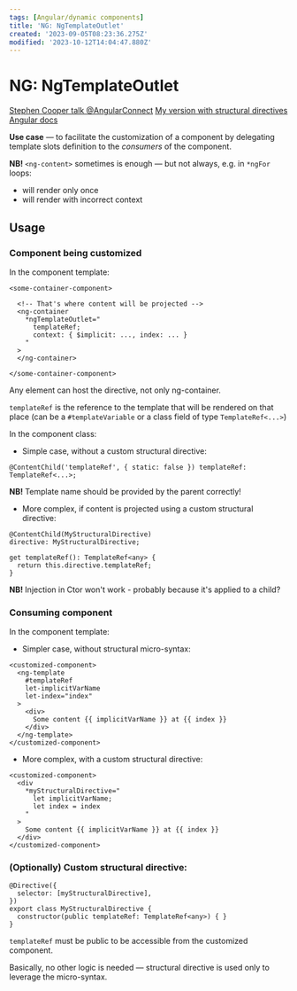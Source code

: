 ```yaml
---
tags: [Angular/dynamic components]
title: 'NG: NgTemplateOutlet'
created: '2023-09-05T08:23:36.275Z'
modified: '2023-10-12T14:04:47.880Z'
---
```


# NG: NgTemplateOutlet

[Stephen Cooper talk @AngularConnect](https://www.youtube.com/watch?v=2SnVxPeJdwE)
[My version with structural directives](https://stackblitz.com/edit/ngtemplateoutletcontext-xvzh2j?file=src%2Fapp%2Fmy-selector%2Fmy-selector.component.html)
[Angular docs](https://angular.io/api/common/NgTemplateOutlet)

**Use case** &mdash; to facilitate the customization of a component by delegating template slots definition to the _consumers_ of the component.

**NB!** `<ng-content>` sometimes is enough &mdash; but not always, e.g. in `*ngFor` loops:
- will render only once
- will render with incorrect context


## Usage


### Component being customized

In the component template:
```
<some-container-component>

  <!-- That's where content will be projected -->
  <ng-container 
    *ngTemplateOutlet="
      templateRef; 
      context: { $implicit: ..., index: ... }
    "
  >
  </ng-container>

</some-container-component>
```

Any element can host the directive, not only ng-container.

`templateRef` is the reference to the template that will be rendered on that place (can be a `#templateVariable` or a class field of type `TemplateRef<...>`)


In the component class:

- Simple case, without a custom structural directive:
```
@ContentChild('templateRef', { static: false }) templateRef: TemplateRef<...>;
```
**NB!** Template name should be provided by the parent correctly!

- More complex, if content is projected using a custom structural directive:
```
@ContentChild(MyStructuralDirective)
directive: MyStructuralDirective;

get templateRef(): TemplateRef<any> {
  return this.directive.templateRef;
}
```
**NB!** Injection in Ctor won't work - probably because it's applied to a child?


### Consuming component

In the component template:

- Simpler case, without structural micro-syntax:
```
<customized-component>
  <ng-template 
    #templateRef 
    let-implicitVarName 
    let-index="index"
  >
    <div>
      Some content {{ implicitVarName }} at {{ index }}
    </div>
  </ng-template>
</customized-component>
```

- More complex, with a custom structural directive:
```
<customized-component>
  <div
    *myStructuralDirective="
      let implicitVarName;
      let index = index
    "
  >
    Some content {{ implicitVarName }} at {{ index }}
  </div>
</customized-component>
```


### (Optionally) Custom structural directive:

```
@Directive({
  selector: [myStructuralDirective],
})
export class MyStructuralDirective {
  constructor(public templateRef: TemplateRef<any>) { }
}
```

`templateRef` must be public to be accessible from the customized component.

Basically, no other logic is needed &mdash; structural directive is used only to leverage the micro-syntax.








